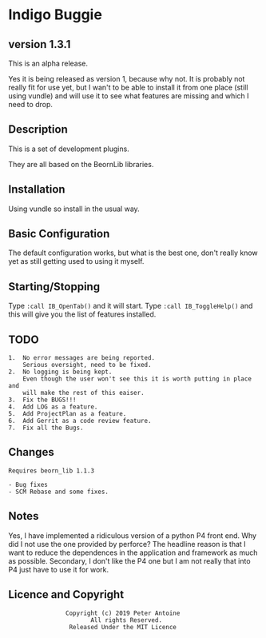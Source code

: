 # Indigo Buggie #
## version 1.3.1 ###

This is an alpha release.

Yes it is being released as version 1, because why not. It is probably not really
fit for use yet, but I wan't to be able to install it from one place (still using
vundle) and will use it to see what features are missing and which I need to drop.

## Description ##

This is a set of development plugins.

They are all based on the BeornLib libraries.

## Installation ##

Using vundle so install in the usual way.

## Basic Configuration ##

The default configuration works, but what is the best one, don't really know yet
as still getting used to using it myself.

## Starting/Stopping ##

Type `:call IB_OpenTab()` and it will start.
Type `:call IB_ToggleHelp()` and this will give you the list of features installed.

## TODO ##

	1.	No error messages are being reported.
		Serious oversight, need to be fixed.
	2.	No logging is being kept.
		Even though the user won't see this it is worth putting in place and
		will make the rest of this eaiser.
	3.	Fix the BUGS!!!
	4.  Add LOG as a feature.
	5.  Add ProjectPlan as a feature.
	6.  Add Gerrit as a code review feature.
	7.	Fix all the Bugs.

## Changes ##

	Requires beorn_lib 1.1.3

	- Bug fixes
	- SCM Rebase and some fixes.

## Notes ##

Yes, I have implemented a ridiculous version of a python P4 front end. Why did I not use
the one provided by perforce? The headline reason is that I want to reduce the dependences
in the application and framework as much as possible. Secondary, I don't like the P4 one
but I am not really that into P4 just have to use it for work.

## Licence and Copyright ##
                    Copyright (c) 2019 Peter Antoine
                           All rights Reserved.
                     Released Under the MIT Licence
